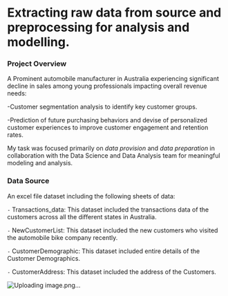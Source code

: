 # Extracting raw data from source and preprocessing for analysis and modelling.

### Project Overview

A Prominent automobile manufacturer in Australia experiencing 
significant decline in sales among young professionals impacting overall revenue needs:
 
-Customer segmentation analysis to identify key customer groups.

-Prediction of future purchasing behaviors and devise of  personalized customer experiences to improve customer engagement and retention rates.

My task was focused primarily on *data provision* and *data preparation* in
collaboration with the Data Science and Data Analysis team for meaningful modeling and analysis.

### Data Source

An excel file dataset including the following sheets of data:

`-` Transactions_data: This dataset included the transactions data of the customers across 
all the different states in Australia.

`-` NewCustomerList: This dataset included the new customers who visited the automobile 
bike company recently.

`-` CustomerDemographic: This dataset included entire details of the Customer 
Demographics.

`-` CustomerAddress: This dataset included the address of the Customers.











![Uploading image.png…]()

